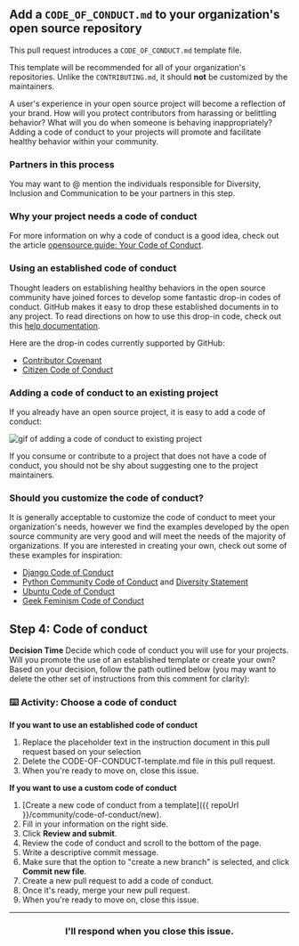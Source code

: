 ## Add a `CODE_OF_CONDUCT.md` to your organization's open source repository

This pull request introduces a `CODE_OF_CONDUCT.md` template file.

This template will be recommended for all of your organization's repositories. Unlike the `CONTRIBUTING.md`, it should **not** be customized by the maintainers.

A user's experience in your open source project will become a reflection of your brand. How will you protect contributors from harassing or belittling behavior? What will you do when someone is behaving inappropriately? Adding a code of conduct to your projects will promote and facilitate healthy behavior within your community.

### Partners in this process

You may want to @ mention the individuals responsible for Diversity, Inclusion and Communication to be your partners in this step.

### Why your project needs a code of conduct

For more information on why a code of conduct is a good idea, check out the article [opensource.guide:  Your Code of Conduct](https://opensource.guide/code-of-conduct/).

### Using an established code of conduct

Thought leaders on establishing healthy behaviors in the open source community have joined forces to develop some fantastic drop-in codes of conduct. GitHub makes it easy to drop these established documents in to any project. To read directions on how to use this drop-in code, check out this [help documentation](https://help.github.com/articles/adding-a-code-of-conduct-to-your-project/).

Here are the drop-in codes currently supported by GitHub:

- [Contributor Covenant](https://www.contributor-covenant.org/)
- [Citizen Code of Conduct](http://citizencodeofconduct.org/)

### Adding a code of conduct to an existing project

If you already have an open source project, it is easy to add a code of conduct:

![gif of adding a code of conduct to existing project](https://user-images.githubusercontent.com/9906718/33984735-eee7c7c0-e0b8-11e7-86c8-af3589c322a2.gif)

If you consume or contribute to a project that does not have a code of conduct, you should not be shy about suggesting one to the project maintainers.

### Should you customize the code of conduct?

It is generally acceptable to customize the code of conduct to meet your organization's needs, however we find the examples developed by the open source community are very good and will meet the needs of the majority of organizations. If you are interested in creating your own, check out some of these examples for inspiration:

- [Django Code of Conduct](https://www.djangoproject.com/conduct/)
- [Python Community Code of Conduct](https://www.python.org/psf/codeofconduct/) and [Diversity Statement](https://www.python.org/community/diversity/)
- [Ubuntu Code of Conduct](http://www.ubuntu.com/about/about-ubuntu/conduct)
- [Geek Feminism Code of Conduct](http://geekfeminism.org/about/code-of-conduct/)

## Step 4: Code of conduct 

**Decision Time** Decide which code of conduct you will use for your projects. Will you promote the use of an established template or create your own? Based on your decision, follow the path outlined below (you may want to delete the other set of instructions from this comment for clarity):

### :keyboard: Activity: Choose a code of conduct

**If you want to use an established code of conduct**
1. Replace the placeholder text in the instruction document in this pull request based on your selection
1. Delete the CODE-OF-CONDUCT-template.md file in this pull request.
1. When you're ready to move on, close this issue.

**If you want to use a custom code of conduct**
1. [Create a new code of conduct from a template]({{ repoUrl }}/community/code-of-conduct/new).
1. Fill in your information on the right side.  
1. Click **Review and submit**.
1. Review the code of conduct and scroll to the bottom of the page.
1. Write a descriptive commit message.
1. Make sure that the option to "create a new branch" is selected, and click **Commit new file**. 
1. Create a new pull request to add a code of conduct. 
1. Once it's ready, merge your new pull request. 
1. When you're ready to move on, close this issue.

<hr>
<h3 align="center">I'll respond when you close this issue.</h3>
